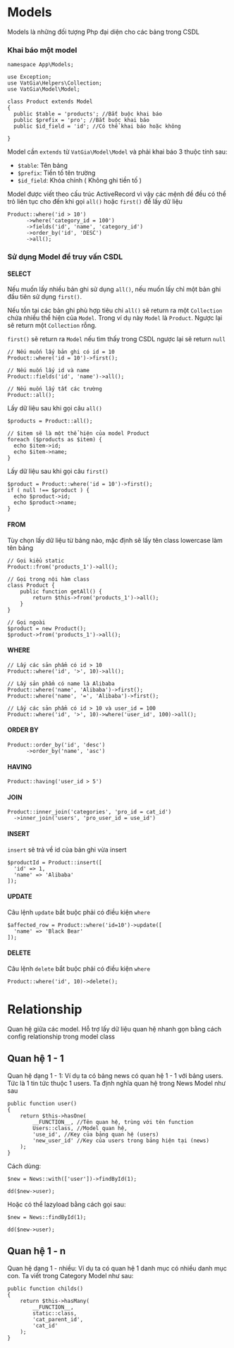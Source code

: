 # Models

Models là những đối tượng Php đại diện cho các bảng trong CSDL

### Khai báo một model

    namespace App\Models;

    use Exception;
    use VatGia\Helpers\Collection;
    use VatGia\Model\Model;

    class Product extends Model
    {
      public $table = 'products'; //Bắt buộc khai báo
      public $prefix = 'pro'; //Bắt buộc khai báo
      public $id_field = 'id'; //Có thể khai báo hoặc không
      
    }

Model cần `extends` từ `VatGia\Model\Model` và phải khai báo 3 thuộc tính sau:

  - `$table`: Tên bảng
  - `$prefix`: Tiền tố tên trường
  - `$id_field`: Khóa chính ( Không ghi tiền tố  )

Model được viết theo cấu trúc ActiveRecord vì vậy các mệnh đề  đều có thể trỏ liên tục cho đến khi gọi `all()` hoặc `first()` để lấy dữ liệu

    Product::where('id > 10')
          ->where('category_id = 100')
          ->fields('id', 'name', 'category_id')
          ->order_by('id', 'DESC')
          ->all();

### Sử dụng Model để truy vấn CSDL

#### SELECT

Nếu muốn lấy nhiều bản ghi sử dụng `all()`, nếu muốn lấy chỉ một bản ghi đầu tiên sử dụng `first()`.

Nếu tồn tại các bản ghi phù hợp tiêu chi `all()` sẽ return ra một `Collection` chứa nhiều thể hiện của `Model`. Trong ví dụ này `Model` là `Product`. Ngược lại sẽ return một `Collection` rỗng.

`first()` sẽ return ra `Model` nếu tìm thấy trong CSDL ngược lại sẽ return `null`

    // Nếu muốn lấy bản ghi có id = 10
    Product::where('id = 10')->first();

    // Nếu muốn lấy id và name
    Product::fields('id', 'name')->all();

    // Nếu muốn lấy tất các trường
    Product::all();

Lấy dữ liệu sau khi gọi câu `all()`

    $products = Product::all();

    // $item sẽ là một thể hiện của model Product
    foreach ($products as $item) {
      echo $item->id;
      echo $item->name;
    }

Lấy dữ liệu sau khi gọi câu `first()`

    $product = Product::where('id = 10')->first();
    if ( null !== $product ) {
      echo $product->id;
      echo $product->name;
    }

#### FROM

Tùy chọn lấy dữ liệu từ bảng nào, mặc định sẽ lấy tên class lowercase làm tên bảng

    // Gọi kiểu static
    Product::from('products_1')->all();

    // Gọi trong nội hàm class
    class Product {
        public function getAll() {
            return $this->from('products_1')->all();
        }
    }

    // Gọi ngoài
    $product = new Product();
    $product->from('products_1')->all();


#### WHERE

    // Lấy các sản phẩm có id > 10
    Product::where('id', '>', 10)->all();

    // Lấy sản phẩm có name là Alibaba
    Product::where('name', 'Alibaba')->first();
    Product::where('name', '=', 'Alibaba')->first();

    // Lấy các sản phẩm có id > 10 và user_id = 100
    Product::where('id', '>', 10)->where('user_id', 100)->all();

#### ORDER BY

    Product::order_by('id', 'desc')
          ->order_by('name', 'asc')

#### HAVING

    Product::having('user_id > 5')

#### JOIN

    Product::inner_join('categories', 'pro_id = cat_id')
      ->inner_join('users', 'pro_user_id = use_id')

#### INSERT

`insert` sẽ trả về  id của bản ghi vừa insert

    $productId = Product::insert([
      'id' => 1,
      'name' => 'Alibaba'
    ]);


#### UPDATE

  Câu lệnh `update` bắt buộc phải có điều kiện `where`

    $affected_row = Product::where('id=10')->update([
      'name' => 'Black Bear'
    ]);

#### DELETE

  Câu lệnh `delete` bắt buộc phải có điều kiện `where`

    Product::where('id', 10)->delete();
    

# Relationship
Quan hệ giữa các model. Hỗ trợ lấy dữ liệu quan hệ nhanh gọn bằng cách config relationship trong model class

## Quan hệ 1 - 1

Quan hệ dạng 1 - 1: Ví dụ ta có bảng news có quan hệ 1 - 1 với bảng users. 
Tức là 1 tin tức thuộc 1 users. Ta định nghĩa quan hệ trong News Model như sau

    public function user()
    {
        return $this->hasOne(
            __FUNCTION__, //Tên quan hệ, trùng với tên function
            Users::class, //Model quan hệ,
            'use_id', //Key của bảng quan hệ (users)
            'new_user_id' //Key của users trong bảng hiện tại (news)
        );
    }
    
Cách dùng:

    $new = News::with(['user'])->findById(1);
    
    dd($new->user);
    
Hoặc có thể lazyload bằng cách gọi sau:

    $new = News::findById(1);
    
    dd($new->user);
    
## Quan hệ 1 - n

Quan hệ dạng 1 - nhiều: Ví dụ ta có quan hệ 1 danh mục có nhiều danh mục con. Ta viết trong Category Model như sau:

    
    public function childs()
    {
        return $this->hasMany(
            __FUNCTION__,
            static::class,
            'cat_parent_id',
            'cat_id'
        );
    }